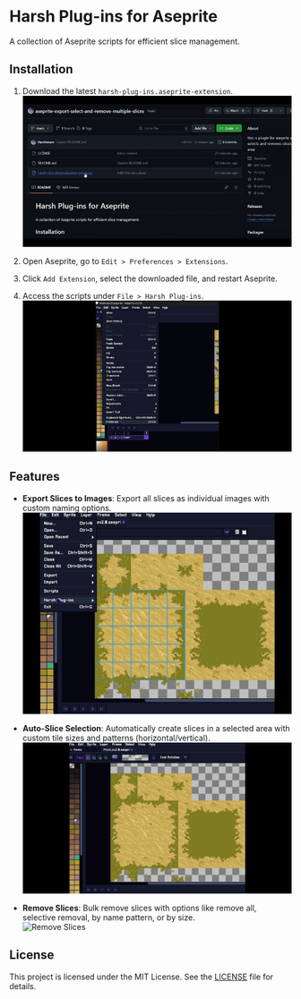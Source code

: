 # Harsh Plug-ins for Aseprite

A collection of Aseprite scripts for efficient slice management.

## Installation
1. Download the latest `harsh-plug-ins.aseprite-extension`. 
![how to download](https://github.com/Harshmars/aseprite-export-select-and-remove-multiple-slices/blob/main/gifs/How%20to%20download.gif)

2. Open Aseprite, go to `Edit > Preferences > Extensions`.
3. Click `Add Extension`, select the downloaded file, and restart Aseprite.
4. Access the scripts under `File > Harsh Plug-ins`.
![how to install](https://github.com/Harshmars/aseprite-export-select-and-remove-multiple-slices/blob/main/gifs/how%20to%20install.gif)

## Features
- **Export Slices to Images**: Export all slices as individual images with custom naming options.  
  ![Export Slices to Images](https://github.com/Harshmars/aseprite-export-select-and-remove-multiple-slices/blob/50cce940be0300b31db9c33afb93bd2323d0464b/gifs/export%20slice.gif)

- **Auto-Slice Selection**: Automatically create slices in a selected area with custom tile sizes and patterns (horizontal/vertical).  
  ![Auto-Slice Selection](https://github.com/Harshmars/aseprite-export-select-and-remove-multiple-slices/blob/main/gifs/make%20slices.gif)

- **Remove Slices**: Bulk remove slices with options like remove all, selective removal, by name pattern, or by size.  
  ![Remove Slices](https://github.com/your-username/harsh-plug-ins/raw/main/gifs/remove-slices.gif)

## License
This project is licensed under the MIT License. See the [LICENSE](LICENSE) file for details.
